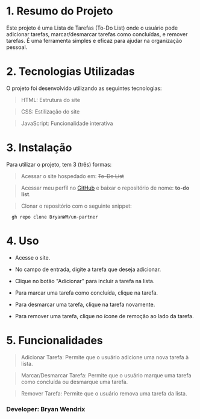 # 1. Resumo do Projeto

Este projeto é uma Lista de Tarefas (To-Do List) onde o usuário pode adicionar tarefas, marcar/desmarcar tarefas como concluídas, e remover tarefas. É uma ferramenta simples e eficaz para ajudar na organização pessoal.

# 2. Tecnologias Utilizadas

O projeto foi desenvolvido utilizando as seguintes tecnologias:

> HTML: Estrutura do site

> CSS: Estilização do site

> JavaScript: Funcionalidade interativa

# 3. Instalação

Para utilizar o projeto, tem 3 (três) formas:

> Acessar o site hospedado em: ~~To-Do List~~

> Acessar meu perfil no [GitHub](https://github.com/BryanWM) e baixar o repositório de nome: **to-do list**.

> Clonar o repositório com o seguinte snippet:

```
  gh repo clone BryanWM/un-partner
```

# 4. Uso

- Acesse o site.

- No campo de entrada, digite a tarefa que deseja adicionar.

- Clique no botão "Adicionar" para incluir a tarefa na lista.

- Para marcar uma tarefa como concluída, clique na tarefa.

- Para desmarcar uma tarefa, clique na tarefa novamente.

- Para remover uma tarefa, clique no ícone de remoção ao lado da tarefa.

# 5. Funcionalidades

> Adicionar Tarefa: Permite que o usuário adicione uma nova tarefa à lista.

> Marcar/Desmarcar Tarefa: Permite que o usuário marque uma tarefa como concluída ou desmarque uma tarefa.

> Remover Tarefa: Permite que o usuário remova uma tarefa da lista.

### Developer: Bryan Wendrix
